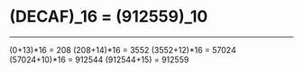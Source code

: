 # (DECAF)_16 = (912559)_10
----------------------------------------------------------
(0+13)*16     =       208
(208+14)*16   =      3552
(3552+12)*16  =     57024
(57024+10)*16 =    912544
(912544+15)   =    912559